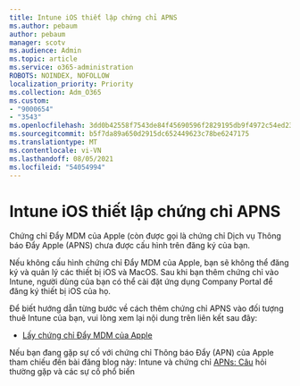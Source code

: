```yaml
---
title: Intune iOS thiết lập chứng chỉ APNS
ms.author: pebaum
author: pebaum
manager: scotv
ms.audience: Admin
ms.topic: article
ms.service: o365-administration
ROBOTS: NOINDEX, NOFOLLOW
localization_priority: Priority
ms.collection: Adm_O365
ms.custom:
- "9000654"
- "3543"
ms.openlocfilehash: 3dd0b42558f7543de84f45690596f2829195db9f4972c54ed239add7fe87b37c
ms.sourcegitcommit: b5f7da89a650d2915dc652449623c78be6247175
ms.translationtype: MT
ms.contentlocale: vi-VN
ms.lasthandoff: 08/05/2021
ms.locfileid: "54054994"
---
```

# <a name="intune-ios-set-up-apns-certificate"></a>Intune iOS thiết lập chứng chỉ APNS

Chứng chỉ Đẩy MDM của Apple (còn được gọi là chứng chỉ Dịch vụ Thông báo Đẩy Apple (APNS) chưa được cấu hình trên đăng ký của bạn.

Nếu không cấu hình chứng chỉ Đẩy MDM của Apple, bạn sẽ không thể đăng ký và quản lý các thiết bị iOS và MacOS. Sau khi bạn thêm chứng chỉ vào Intune, người dùng của bạn có thể cài đặt ứng dụng Company Portal để đăng ký thiết bị iOS của họ.

Để biết hướng dẫn từng bước về cách thêm chứng chỉ APNS vào đối tượng thuê Intune của bạn, vui lòng xem lại nội dung trên liên kết sau đây:

- [Lấy chứng chỉ Đẩy MDM của Apple](https://docs.microsoft.com/mem/intune/enrollment/apple-mdm-push-certificate-get)

Nếu bạn đang gặp sự cố với chứng chỉ Thông báo Đẩy (APN) của Apple tham chiếu đến bài đăng blog này: Intune và chứng chỉ [APNs: Câu](https://techcommunity.microsoft.com/t5/Intune-Customer-Success/Intune-and-the-APNs-certificate-FAQ-and-common-issues/ba-p/280121) hỏi thường gặp và các sự cố phổ biến
